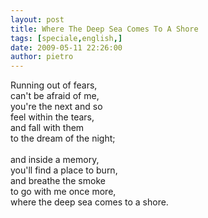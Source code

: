 ```yaml
---
layout: post
title: Where The Deep Sea Comes To A Shore
tags: [speciale,english,]
date: 2009-05-11 22:26:00
author: pietro
---
```

Running out of fears,<br/>can't be afraid of me,<br/>you're the next and so<br/>feel within the tears,<br/>and fall with them<br/>to the dream of the night;<br/><br/>and inside a memory,<br/>you'll find a place to burn,<br/>and breathe the smoke<br/>to go with me once more,<br/>where the deep sea comes to a shore.
